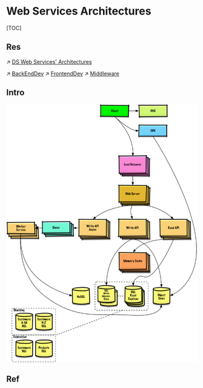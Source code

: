 # Web Services Architectures

[TOC]



## Res
↗ [DS Web Services' Architectures](../../../../🔑%20CS_Core/🍕%20Database%20System/⚜️%20Database%20System%20Design/DS%20Web%20Services'%20Architectures.md)

↗ [BackEndDev](../../../🗄️%20BackEndDev/BackEndDev.md)
↗ [FrontendDev](../../../🖥️%20FrontEndDev/FrontendDev.md)
↗ [Middleware](../../../🖖🏾%20Middleware/Middleware.md)



## Intro
[![](https://github.com/donnemartin/system-design-primer/raw/master/images/jj3A5N8.png)](https://github.com/donnemartin/system-design-primer/blob/master/images/jj3A5N8.png)



## Ref

